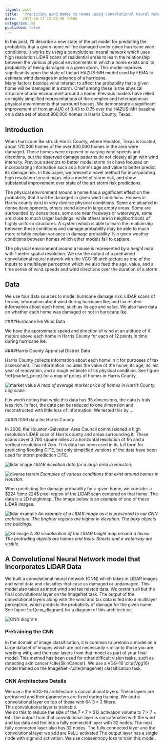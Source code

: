 ```yaml
---
layout: post
title:  "Predicting Wind Damge to Homes using Convolutional Neural Networks"
date:   2017-10-17 22:25:30 -0500
categories: ml
published: false
---
```



In this post, I'll describe a new state of the art model for predicting the probability that a given home will be damaged under given hurricane wind conditions. It works by using a convolutional neural network which uses high resolution LIDAR scans of residential areas to learn the relationship between the various physical environments in which a home exists and its probability of being damaged in a given storm.
This model improves significantly upon the state of the art HAZUS-MH model used by FEMA to estimate wind damages in advance of a hurricane.  
Many factors besides wind interact to affect the probability that a given home will be damaged in a storm.  Chief among these is the physical structure of and environment around a home.  Previous models have relied on highly simplified representations of the complex and heterogeneous physical environments that surround houses.
We demonstrate a significant improvement of from an AUC of 0.43 to 0.75  over the HAZUS-MH baseline on a data set of about 800,000 homes in Harris County, Texas.

## Introduction
When hurricane Ike struck Harris County, where Houston, Texas is located, about 170,000 homes of the over 800,000 homes in the area were damaged.  These homes were exposed to varying wind speeds and directions, but the observed damage patterns do not closely align with wind intensity.  Previous attempts to better model storm risk have focused on incorporating information such as a home's age and value to better predict its damage risk. In this paper, we present a novel method for incorporating high resolution terrain maps into a model of storm risk, and show substantial improvement over state of the art storm risk predictions.

The physical environment around a home has a significant effect on the probability that it will be damaged in given wind conditions.  Houses in Harris county exist in very diverse physical conditions.  Some are situated in dense developments, others stand alone in large empty areas.  Some are surrounded by dense trees, some are near freeways or waterways, some are close to much larger buildings, while others are in neighborhoods of highly uniform structures. A system which is able to learn the relationship between these conditions and damage probability may be able to much more reliably explain variance in damage probability %in given weather conditions 
between homes which other models fail to capture.

The physical environment around a house is represented by a height map with 1 meter spatial resolution.  We use the output of a pretrained convolutional neural network with the VGG-16 architecture as one of the inputs to a multilayer perceptron which we also feed the age, value, and a time series of wind speeds and wind directions over the duration of a storm.

## Data


We use four data sources to model hurricane damage risk: LIDAR scans of terrain; information about wind during hurricane Ike; and tax related information about each home, such as its age and value.  We also have data on whether each home was damaged or not in hurricane Ike.

####Hurricane Ike Wind Data

We have the approximate speed and direction of wind at an altitude of X meters above each home in Harris County for each of 12 points in time during hurricane Ike. 

####Harris County Appraisal District Data


Harris County collects information about each home in it for purposes of tax assessment.  This information includes the value of the home, its age, its last year of renovation, and a rough estimate of its physical condition.  See figure \ref{market_price} for a map of prices of homes in Harris County.


![market value](market_value.png)
*A map of average market price of homes in Harris County.  Log scale.*


It is worth noting that while this data has 35 dimensions, the data is truly less rich.  In fact, the data can be reduced to one dimension and reconstructed with little loss of information.  We tested this by ... 


####LIDAR data for Harris County

In 2008, the Houston-Galveston Area Council commissioned a  high resolution LIDAR scan of Harris county and areas surrounding it.  These scans cover 3,700 square miles at a horizontal resolution of 1m and a vertical resolution of 7cm.  This data has been used in its full form for predicting flooding CITE, but only simplified versions of the data have been used for storm prediction CITE.


![lidar image](large_lidar_image_2.png)
*LIDAR elevation data for a large area in Houston.*


![diverse terrain](diverse_terrain.png)
*Examples of various conditions that exist around homes in Houston.*


When predicting the damage probability for a given home, we consider a $224 \time 224$ pixel region of the LIDAR scan centered on that home.  The data is a 2D heightmap.  The image below is an example of one of these LIDAR images. 

![lidar example](lidar_example.png)
*An example of a LIDAR image as it is presented to our CNN architecture.  The brighter regions are higher in elevation.  The boxy objects are buildings.*


![3d image](3d_image.png)
*A 3D visualization of the LIDAR height map around a house.  The protruding objects are homes and trees.  Streets and a waterway are visible.*


## A Convolutional Neural Network model that Incorporates LIDAR Data

We built a convolutional neural network (CNN) which takes in LIDAR images and wind data and classifies that case as damaged or undamaged.  This model also takes as input wind and tax related data.  We pretrain all but the final convolutional layer on the ImageNet task.  The output of the convolutional layers along with the wind and tax data is fed into a multilayer perceptron, which predicts the probability of damage for the given home.  See figure \ref{cnn_diagram} for a diagram of this architecture.

![CNN diagram](cnn_diagram.png)

### Pretraining the CNN

In the domain of image classification, it is common to pretrain a model on a large dataset of images which are not necessarily similar to those you are working with, and then use layers from that model as part of your final model.  This method has been used for other difficult vision tasks, such as detecting skin cancer \cite{SkinCancer}.  We use a VGG-16 \cite{Vgg16} model trained on the ImageNet ~\cite{ImageNet} classification task. 

### CNN Architecture Details

We use a the VGG-16 architecture's convolutional layers.  These layers are pretrained and their parameters are fixed during training.  We add a convolutional layer on top of these with $64~ 3\times 3$ filters.  
This convolutional layer is trainable.  
We do this to reduce the size of the $7\times 7\times 512$ activation volume to $7 \times 7 \times 64$. The output from that convolutional layer is concatenated with the wind and tax data and fed into a fully connected layer with 32 nodes.  The next fully connected layer also has 32 nodes.  The fully connected layer and the convolutional layer we add are ReLU activated  The output layer has a single node with sigmoid activation.  We use crossentropy loss to train this model.

